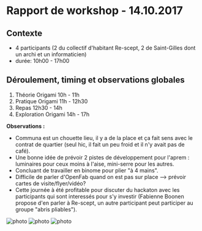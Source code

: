 # Rapport de workshop - 14.10.2017

## Contexte
- 4 participants (2 du collectif d'habitant Re-scept, 2 de Saint-Gilles dont un archi et un informaticien)
- durée: 10h00 - 17h00

## Déroulement, timing et observations globales
1. Théorie Origami 10h - 11h
2. Pratique Origami 11h - 12h30
3. Repas 12h30 - 14h
4. Exploration Origami 14h - 17h

**Observations :** 
- Communa est un chouette lieu, il y a de la place et ça fait sens avec le contrat de quartier (seul hic, il fait un peu froid et il n'y avait pas de café).
- Une bonne idée de prévoir 2 pistes de développement pour l'aprem : luminaires pour ceux moins à l'aise, mini-serre pour les autres.
- Concluant de travailler en binome pour plier "à 4 mains".
- Difficile de parler d'OpenFab quand on est pas sur place --> prévoir cartes de visite/flyer/vidéo?
- Cette journée à été profitable pour discuter du hackaton avec les participants qui sont interessés pour s'y investir (Fabienne Boonen propose d'en parler à Re-scept, un autre participant peut participer au groupe "abris pliables").

![photo](https://github.com/DewiBrunet/artisan2.0/blob/master/Photo/DSC03710.JPG) 
![photo](https://github.com/DewiBrunet/artisan2.0/blob/master/Photo/DSC03711.JPG)
![photo](https://github.com/DewiBrunet/artisan2.0/blob/master/Photo/DSC03717.JPG)
